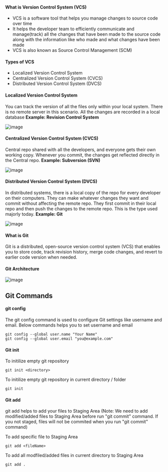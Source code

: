 #### What is Version Control System (VCS)
* VCS is a software tool that helps you manage changes to source code over time
* It helps the developer team to efficiently communicate and manage(track) all the changes that have been made to the source code along with the information like who made and what changes have been made
* VCS is also known as Source Control Management (SCM)

  
#### Types of VCS
* Localized Version Control System
* Centralized Version Control System (CVCS)
* Distributed Version Control System (DVCS)

#### Localized Version Control System
You can track the version of all the files only within your local system. There is no remote server in this scenario. All the changes are recorded in a local database 
**Example: Revision Control System**

![image](https://github.com/mahendran-indiabees/MyScripts/assets/96326288/8433926c-8b80-4407-8c83-28444ae289d0)


#### Centralized Version Control System (CVCS)
Central repo shared with all the developers, and everyone gets their own working copy. Whenever you commit, the changes get reflected directly in the Central repo.
**Example: Subversion (SVN)**

![image](https://github.com/mahendran-indiabees/MyScripts/assets/96326288/5d801c18-68d6-4a04-9427-8561e8c82f37)


#### Distributed Version Control System (DVCS)
In distributed systems, there is a local copy of the repo for every developer on their computers. They can make whatever changes they want and commit without affecting the remote repo. They first commit in their local repo and then push the changes to the remote repo. This is the type used majorly today. 
**Example: Git**

![image](https://github.com/mahendran-indiabees/MyScripts/assets/96326288/a7a6d718-8907-424a-915c-bac65f81cc29)

#### What is Git
Git is a distributed, open-source version control system (VCS) that enables you to store code, track revision history, merge code changes, and revert to earlier code version when needed.

#### Git Architecture
![image](https://github.com/mahendran-indiabees/MyScripts/assets/96326288/9949f1fe-7fd2-4c89-b601-2932d4f0ccfa)



## Git Commands

#### git config
The git config command is used to configure Git settings like username and email. Below commands helps you to set username and email
```
git config --global user.name "Your Name"
git config --global user.email "you@example.com"

```

#### Git init
To initilize empty git repository
```
git init <directory>
```
To initilize empty git repository in current directory / folder
```
git init
```

#### Git add
git add helps to add your files to Staging Area (Note: We need to add modified/added files to Staging Area before run "git commit" command. If you not staged, files will not be commited when you run "git commit" command)

To add specific file to Staging Area
```
git add <fileName>
```

To add all modfiled/added files in current directory to Staging Area 
```
git add .
```

